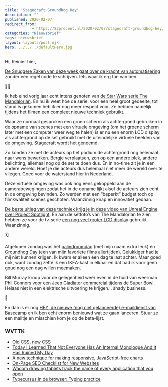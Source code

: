 ```yaml
---
title: 'Stagecraft Groundhog Hey'
description: ""
published: 2020-02-07
redirect_from: 
            - https://82procent.nl/2020/02/07/stagecraft-groundhog-hey/
categories: "Nieuwsbrief"
tags: nieuwsbrief	
layout: layouts/post.njk
hero: ../../../defaultHero.jpg
---
```

<!-- wp:paragraph -->

Hi, Reinier hier,

<!-- /wp:paragraph -->

<!-- wp:paragraph -->

[De Snuggere Zaken van deze week gaat over de kracht van automatisering](https://www.snuggerezaken.nl/13) zonder een regel code te schrijven. Iets waar ik erg fan van ben.

<!-- /wp:paragraph -->

<!-- wp:paragraph -->

👷‍♂️

<!-- /wp:paragraph -->

<!-- wp:paragraph -->

Ik heb eind vorig jaar echt intens genoten van [de Star Wars serie The Mandalorian](https://www.imdb.com/title/tt8111088/). En nu ik weet hóe de serie, voor een heel groot gedeelte, tot stand is gekomen heb ik er nog meer respect voor. Ze hebben namelijk tijdens het filmen een compleet nieuwe techniek gebruikt.

<!-- /wp:paragraph -->

<!-- wp:paragraph -->

Waar ze normaal gesproken een groen scherm als achtergrond gebruiken in de opname van scenes met een virtuele omgeving (om het groene scherm later met een computer weer weg te halen) is er nu een enorm LCD display als achtergrond op de set gebruikt met de uiteindelijke virtuele beelden van de omgeving. Stagecraft wordt het genoemd.

<!-- /wp:paragraph -->

<!-- wp:paragraph -->

Zo konden ze met de acteurs op het podium de achtergrond nog helemaal naar wens bewerken. Bergje verplaatsen, zon op een andere plek, andere belichting, allemaal nog op de set te doen dus. En in no-time zit je in een andere wereld. Hoef je die acteurs dus helemaal niet meer de wereld over te vliegen. Goed voor de waterstand hier in Nederland.

<!-- /wp:paragraph -->

<!-- wp:paragraph -->

Deze virtuele omgeving was ook nog eens gekoppeld aan de camerabewegingen zodat het in de opname lijkt alsof de acteurs zich echt in de omgeving bevinden. Zo werden met een “beperkt” budget toch op filmkwaliteit scenes geschoten. Waanzinnig knap en innovatief gedaan.

<!-- /wp:paragraph -->

<!-- wp:paragraph -->

[De beste uitleg van deze techniek krijg je in deze video van Unreal Engine over Project Spotlight](https://www.youtube.com/watch?v=Hjb-AqMD-a4). En aan de setfoto’s van The Mandalorian te zien hebben ze voor de tv-serie [een nog veel groter LCD display](https://winteriscoming.net/2020/01/28/check-behind-scene-shots-mandalorian/) gebruikt. Waanzinnig.

<!-- /wp:paragraph -->

<!-- wp:paragraph -->

🗓

<!-- /wp:paragraph -->

<!-- wp:paragraph -->

Afgelopen zondag was het [palindroomdag](https://blog.sumymus.de/palindrome-day-20200202) (met mijn naam extra leuk) én [Groundhog Day](<https://en.wikipedia.org/wiki/Groundhog_Day_(film)>) (een van mijn favoriete films allertijden). Gelukkiger had je mij niet kunnen krijgen. Ik kwam er alleen een dag te laat achter. Maar goed ook, want zondag zette ik een IKEA-kast in elkaar en dat had ik voor geen goud nog een dag willen meemaken.

<!-- /wp:paragraph -->

<!-- wp:paragraph -->

Bill Murray kroop voor de gelegenheid weer even in de huid van weerman Phil Connors voor [een Jeep Gladiator commercial tijdens de Super Bowl](https://www.youtube.com/watch?v=AnhzGUcENWo). Helaas niet in een elektrische uitvoering te krijgen… shady business.

<!-- /wp:paragraph -->

<!-- wp:paragraph -->

📧

<!-- /wp:paragraph -->

<!-- wp:paragraph -->

En dan is er nog [HEY, de nieuwe (nog niet gelanceerde) e-maildienst van Basecamp](https://hey.com/) en ik ben echt enorm benieuwd wat ze gaan lanceren. Stuur ze een mailtje en misschien kom je op de beta-lijst.

<!-- /wp:paragraph -->

<!-- wp:heading {"level":3} -->

### WVTTK

<!-- /wp:heading -->

<!-- wp:list -->

- [Old CSS, new CSS](https://eev.ee/blog/2020/02/01/old-css-new-css/)
- [Today I Learned That Not Everyone Has An Internal Monologue And It Has Ruined My Day](https://ryanandrewlangdon.wordpress.com/2020/01/28/today-i-learned-that-not-everyone-has-an-internal-monologue-and-it-has-ruined-my-day/)
- [A new technique for making responsive, JavaScript-free charts](https://dev.to/richharris/a-new-technique-for-making-responsive-javascript-free-charts-gmp)
- [On-Page SEO Checklist for New Websites](https://talk.hyvor.com/blog/on-page-seo-checklist/)
- [Wacom drawing tablets track the name of every application that you open](https://robertheaton.com/2020/02/05/wacom-drawing-tablets-track-name-of-every-application-you-open/)
- [Typecursus in de browser: Typing practice](https://www.keybr.com/)

<!-- /wp:list -->

<!-- wp:block {"ref":214} /-->
